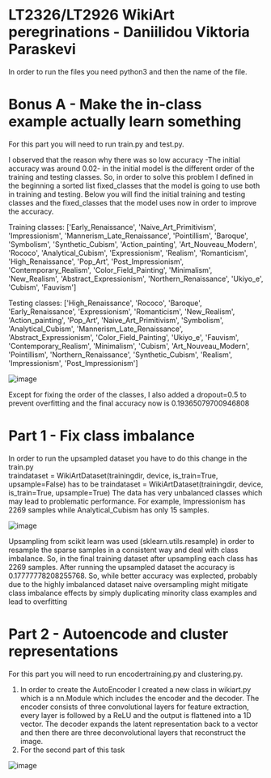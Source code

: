 # LT2326/LT2926 WikiArt peregrinations  - Daniilidou Viktoria Paraskevi
In order to run the files you need python3 and then the name of the file. 
  # Bonus A - Make the in-class example actually learn something

  For this part you will need to run train.py and test.py. 
   
  I observed that the reason why there was so low accuracy -The initial accuracy was around 0.02- in the initial model is the different order of the training and testing classes. So, in order to solve this problem I defined in the beginning a sorted list fixed_classes that the model is going to use both in training and testing. Below you will find the initial training and testing classes and the fixed_classes that the model uses now in order to improve the accuracy. 


Training classes: ['Early_Renaissance', 'Naive_Art_Primitivism', 'Impressionism', 'Mannerism_Late_Renaissance', 'Pointillism', 'Baroque', 'Symbolism', 'Synthetic_Cubism', 'Action_painting', 'Art_Nouveau_Modern', 'Rococo', 'Analytical_Cubism', 'Expressionism', 'Realism', 'Romanticism', 'High_Renaissance', 'Pop_Art', 'Post_Impressionism', 'Contemporary_Realism', 'Color_Field_Painting', 'Minimalism', 'New_Realism', 'Abstract_Expressionism', 'Northern_Renaissance', 'Ukiyo_e', 'Cubism', 'Fauvism'] 

Testing classes: ['High_Renaissance', 'Rococo', 'Baroque', 'Early_Renaissance', 'Expressionism', 'Romanticism', 'New_Realism', 'Action_painting', 'Pop_Art', 'Naive_Art_Primitivism', 'Symbolism', 'Analytical_Cubism', 'Mannerism_Late_Renaissance', 'Abstract_Expressionism', 'Color_Field_Painting', 'Ukiyo_e', 'Fauvism', 'Contemporary_Realism', 'Minimalism', 'Cubism', 'Art_Nouveau_Modern', 'Pointillism', 'Northern_Renaissance', 'Synthetic_Cubism', 'Realism', 'Impressionism', 'Post_Impressionism']

![image](https://github.com/user-attachments/assets/12bcac01-e06b-40b0-a77e-f21215597b7e)




Except for fixing the order of the classes, I also added a dropout=0.5 to prevent overfitting and the final accuracy now is 0.19365079700946808

# Part 1 - Fix class imbalance
In order to run the upsampled dataset you have to do this change in the train.py  
traindataset = WikiArtDataset(trainingdir, device, is_train=True, upsample=False) has to be traindataset = WikiArtDataset(trainingdir, device, is_train=True, upsample=True)
The data has very unbalanced classes which may lead to problematic performance. For example, Impressionism has 2269 samples while Analytical_Cubism has only 15 samples.

![image](https://github.com/user-attachments/assets/76a80a5e-4157-4eac-a999-8dee2f95e3aa)

Upsampling from scikit learn was used (sklearn.utils.resample) in order to resample the sparse samples in a consistent way and deal with class imbalance. 
So, in the final training dataset after upsampling each class has 2269 samples. 
After running the upsampled dataset the accuracy is 0.17777778208255768. So, while better accuracy was explected, probably due to the highly imbalanced dataset naive oversampling might mitigate class imbalance effects by simply duplicating minority class examples and lead to overfitting

# Part 2 - Autoencode and cluster representations 

For this part you will need to run encodertraining.py and clustering.py. 
1. In order to create the AutoEncoder I created a new class in wikiart.py which is a nn.Module which includes the encoder and the decoder. The encoder consists of three convolutional layers for feature extraction, every layer is followed by a ReLU and the output is flattened into a 1D vector. The decoder expands the latent representation back to a vector and then there are three deconvolutional layers that reconstruct the image.
2. For the second part of this task 
  



![image](https://github.com/user-attachments/assets/217f79d3-7628-49a3-a8ec-2be67a872442)


   


